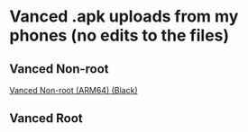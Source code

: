 # Vanced .apk uploads from my phones (no edits to the files)

## Vanced Non-root

[Vanced Non-root (ARM64) (Black)](https://www.mediafire.com/folder/z2mu65l9cb2jx/vanced_arm64_nonroot_black)

## Vanced Root
